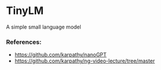 # TinyLM
A simple small language model


### References:
* https://github.com/karpathy/nanoGPT
* https://github.com/karpathy/ng-video-lecture/tree/master
